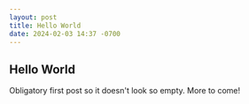 ```yaml
---
layout: post
title: Hello World
date: 2024-02-03 14:37 -0700
---
```

## Hello World
Obligatory first post so it doesn't look so empty.  More to come!
